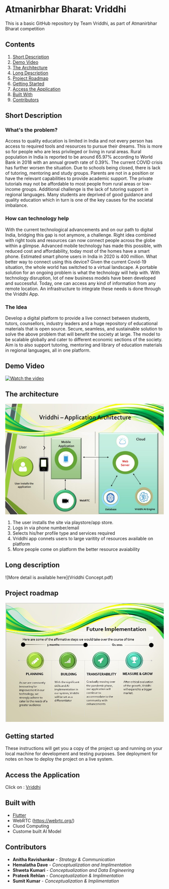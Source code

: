 # Atmanirbhar Bharat: Vriddhi

This is a basic GitHub repository by Team Vriddhi, as part of Atmanirbhar Bharat competition


## Contents

1. [Short Description](#short-description)
1. [Demo Video](#demo-video)
1. [The Architecture](#the-architecture)
1. [Long Description](#long-description)
1. [Project Roadmap](#project-roadmap)
1. [Getting Started](#getting-started)
1. [Access the Application](#Access-the-Application)
1. [Built With](#built-with)
1. [Contributors](#contributors)

## Short Description

### What's the problem?

Access to quality education is limited in India and not every person has access to required tools and resources to pursue their dreams.
This is more so for people who are less privileged or living in rural areas. Rural population in India is reported to be around 65.97% according to World Bank in 2018 with an annual growth rate of 0.39%.
The current COVID crisis has further worsen the situation. Due to schools being closed, there is lack of tutoring, mentoring and study groups. Parents are not in a position or have the relevant capabilities to provide academic support. The private tutorials may not be affordable to most people from rural areas or low-income groups. Additional challenge is the lack of tutoring support in regional languages.
Many students are deprived of good guidance and quality education which in turn is one of the key causes for the societal imbalance.

### How can technology help

With the current technological advancements and on our path to digital India, bridging this gap is not anymore, a challenge. Right idea combined with right tools and resources can now connect people across the globe within a glimpse.
Advanced mobile technology has made this possible, with reduced cost and affordability, today most of the homes have a smart phone. Estimated smart phone users in India in 2020 is 400 million. What better way to connect using this device? Given the current Covid-19 situation, the whole world has switched to a virtual landscape.
A portable solution for an ongoing problem is what the technology will help with. With technology disruption, lot of new business models have been developed and successful. Today, one can access any kind of information from any remote location.
An infrastructure to integrate these needs is done through the Vriddhi App.

### The Idea

Develop a digital platform to provide a live connect between students, tutors, counsellors, industry leaders and a huge repository of educational materials that is open source. 
Secure, seamless, and sustainable solution to solve the above problem that will benefit the society at large. The model to be scalable globally and cater to different economic sections of the society.  
Aim is to also support tutoring, mentoring and library of education materials in regional languages, all in one platform. 


## Demo Video

[![Watch the video](SecuredSteps.png)](https://www.youtube.com/watch?v=W6Fa_aaWRTk)

## The architecture

![Architechture](vriddhiArchitecture.jpg)

1. The user installs the site via playstore/app store.
2. Logs in via phone number/email
3. Selects his/her profile type and services required
4. Vriddhi app connets users to large varitity of resources available on platform
5. More people come on platform the better resource avaiability 

## Long description

![More detail is available here](Vriddhi Concept.pdf)

## Project roadmap

![Roadmap](https://github.com/teamvridhi/Vriddhi_Submission/raw/master/VriddhiFutureImplementation.jpg)

## Getting started

These instructions will get you a copy of the project up and running on your local machine for development and testing purposes. See deployment for notes on how to deploy the project on a live system.

## Access the Application

Click on : [Vriddhi](https://github.com/prateekralhan/flutter_apps/tree/master/flutter_app) 


## Built with

* [Flutter](https://flutter.dev/)
* WebRTC (https://webrtc.org/)
* Cluod Computing
* Custome built AI Model

## Contributors

* **Anitha Ravishankar** - *Strategy & Communication*
* **Hemalatha Dave** - *Conceptualization and Implimentation*
* **Shweta Kumari** - *Conceptualization and Data Engineering*
* **Prateek Rehlan** - *Conceptualization & Implimentation*
* **Sumit Kumar** - *Conceptualization & Implimentation*

